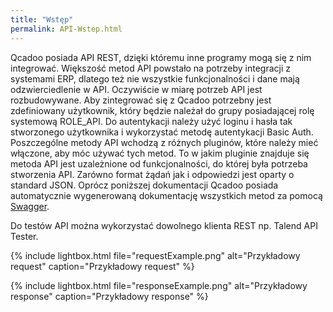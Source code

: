```yaml
---
title: "Wstęp"
permalink: API-Wstep.html 
---
```


Qcadoo posiada API REST, dzięki któremu inne programy mogą się z nim integrować. Większość metod API powstało na potrzeby
integracji z systemami ERP, dlatego też nie wszystkie funkcjonalności i dane mają odzwierciedlenie w API. Oczywiście 
w miarę potrzeb API jest rozbudowywane. Aby zintegrować się z Qcadoo potrzebny jest zdefiniowany użytkownik, który będzie
należał do grupy posiadającej rolę systemową ROLE_API. Do autentykacji należy użyć loginu i hasła tak stworzonego użytkownika i wykorzystać metodę autentykacji Basic Auth. Poszczególne metody API wchodzą z różnych pluginów, które należy mieć włączone, aby móc używać tych metod. To w jakim pluginie znajduje się metoda API jest uzależnione od funkcjonalności, do której była potrzeba stworzenia API. Zarówno format żądań jak i odpowiedzi jest oparty o standard JSON. Oprócz poniższej dokumentacji Qcadoo posiada automatycznie wygenerowaną dokumentację wszystkich metod za pomocą [Swagger](http://swagger.qcadoo.org/).


Do testów API można wykorzystać dowolnego klienta REST np. Talend API Tester.

{% include lightbox.html file="requestExample.png" alt="Przykładowy request" caption="Przykładowy request" %}

{% include lightbox.html file="responseExample.png" alt="Przykładowy response" caption="Przykładowy response" %}